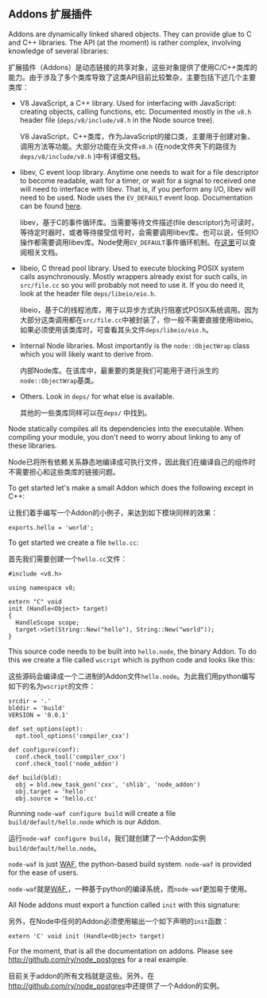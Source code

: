 ## Addons  扩展插件


Addons are dynamically linked shared objects. They can provide glue to C and
C++ libraries. The API (at the moment) is rather complex, involving
knowledge of several libraries:

扩展插件（Addons）是动态链接的共享对象，这些对象提供了使用C/C++类库的能力。由于涉及了多个类库导致了这类API目前比较繁杂，主要包括下述几个主要类库：

 - V8 JavaScript, a C++ library. Used for interfacing with JavaScript:
   creating objects, calling functions, etc.  Documented mostly in the
   `v8.h` header file (`deps/v8/include/v8.h` in the Node source tree).

   V8 JavaScript，C++类库，作为JavaScript的接口类，主要用于创建对象、调用方法等功能。大部分功能在头文件`v8.h` (在node文件夹下的路径为`deps/v8/include/v8.h` )中有详细文档。

 - libev, C event loop library. Anytime one needs to wait for a file
   descriptor to become readable, wait for a timer, or wait for a signal to
   received one will need to interface with libev.  That is, if you perform
   any I/O, libev will need to be used.  Node uses the `EV_DEFAULT` event
   loop.  Documentation can be found [here](http://cvs.schmorp.de/libev/ev.html).

   libev，基于C的事件循环库。当需要等待文件描述(file descriptor)为可读时，等待定时器时，或者等待接受信号时，会需要调用libev库。也可以说，任何IO操作都需要调用libev库。Node使用`EV_DEFAULT`事件循环机制。在[这里](http://cvs.schmorp.de/libev/ev.html)可以查阅相关文档。

 - libeio, C thread pool library. Used to execute blocking POSIX system
   calls asynchronously. Mostly wrappers already exist for such calls, in
   `src/file.cc` so you will probably not need to use it. If you do need it,
   look at the header file `deps/libeio/eio.h`.

   libeio，基于C的线程池库，用于以异步方式执行阻塞式POSIX系统调用。因为大部分这类调用都在`src/file.cc`中被封装了，你一般不需要直接使用libeio。如果必须使用该类库时，可查看其头文件`deps/libeio/eio.h`。

 - Internal Node libraries. Most importantly is the `node::ObjectWrap`
   class which you will likely want to derive from.

   内部Node库。在该库中，最重要的类是我们可能用于进行派生的`node::ObjectWrap`基类。

 - Others. Look in `deps/` for what else is available.

   其他的一些类库同样可以在`deps/` 中找到。

Node statically compiles all its dependencies into the executable. When
compiling your module, you don't need to worry about linking to any of these
libraries.

Node已将所有依赖关系静态地编译成可执行文件，因此我们在编译自己的组件时不需要担心和这些类库的链接问题。

To get started let's make a small Addon which does the following except in
C++:

让我们着手编写一个Addon的小例子，来达到如下模块同样的效果：

    exports.hello = 'world';

To get started we create a file `hello.cc`:

首先我们需要创建一个`hello.cc`文件：


    #include <v8.h>

    using namespace v8;

    extern "C" void
    init (Handle<Object> target)
    {
      HandleScope scope;
      target->Set(String::New("hello"), String::New("world"));
    }

This source code needs to be built into `hello.node`, the binary Addon. To
do this we create a file called `wscript` which is python code and looks
like this:

这些源码会编译成一个二进制的Addon文件`hello.node`。为此我们用python编写如下的名为`wscript`的文件：

    srcdir = '.'
    blddir = 'build'
    VERSION = '0.0.1'

    def set_options(opt):
      opt.tool_options('compiler_cxx')

    def configure(conf):
      conf.check_tool('compiler_cxx')
      conf.check_tool('node_addon')

    def build(bld):
      obj = bld.new_task_gen('cxx', 'shlib', 'node_addon')
      obj.target = 'hello'
      obj.source = 'hello.cc'

Running `node-waf configure build` will create a file
`build/default/hello.node` which is our Addon.

运行`node-waf configure build`，我们就创建了一个Addon实例`build/default/hello.node`。

`node-waf` is just [WAF](http://code.google.com/p/waf), the python-based build system. `node-waf` is
provided for the ease of users.

`node-waf`就是[WAF](http://code.google.com/p/waf),，一种基于python的编译系统，而`node-waf`更加易于使用。

All Node addons must export a function called `init` with this signature:

另外，在Node中任何的Addon必须使用输出一个如下声明的`init`函数：

    extern 'C' void init (Handle<Object> target)

For the moment, that is all the documentation on addons. Please see
<http://github.com/ry/node_postgres> for a real example.

目前关于addon的所有文档就是这些。另外，在<http://github.com/ry/node_postgres>中还提供了一个Addon的实例。